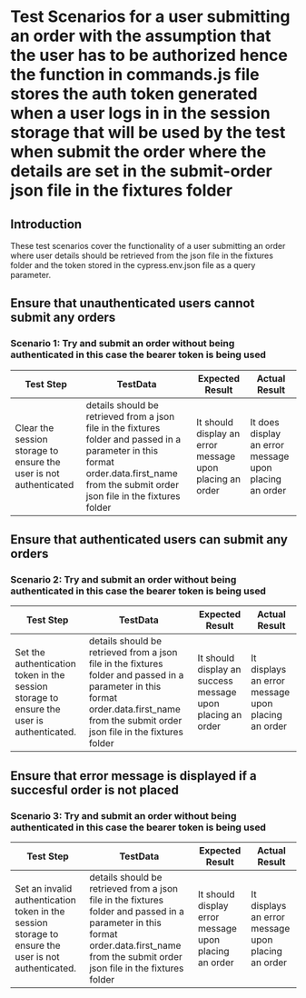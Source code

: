 # Test Scenarios for a user submitting an order with the assumption that the user has to be authorized hence the function in commands.js file stores the auth token generated when a user logs in in the session storage that will be used by the test when submit the order where the details are set in the submit-order json file in the fixtures folder 

## Introduction
These test scenarios cover the functionality of a user submitting an order where user details should be retrieved from the json file in the fixtures folder and the token stored in the cypress.env.json file as a query parameter.

## Ensure that unauthenticated users cannot submit any orders
### Scenario 1: Try and submit an order without being authenticated in this case the bearer token is being used 

| Test Step |TestData| Expected Result | Actual Result |
| --- | --- | --- |--- |
| Clear the  session storage to ensure the user is not  authenticated |details should be retrieved from a json file in the fixtures folder and passed in a parameter in this format order.data.first_name from the submit order json file in the fixtures folder| It should display an error message upon placing an order | It does display an error message upon placing an order |

## Ensure that authenticated users can submit any orders
### Scenario 2: Try and submit an order without being authenticated in this case the bearer token is being used 

| Test Step |TestData| Expected Result | Actual Result |
| --- | --- | --- |--- |
|Set the authentication token in the session storage to ensure the user is authenticated. |details should be retrieved from a json file in the fixtures folder and passed in a parameter in this format order.data.first_name from the submit order json file in the fixtures folder| It should display an success message upon placing an order | It  displays an error message upon placing an order |

## Ensure that error message is displayed if a succesful order is not placed
### Scenario 3: Try and submit an order without being authenticated in this case the bearer token is being used 

| Test Step |TestData| Expected Result | Actual Result |
| --- | --- | --- |--- |
|Set an invalid authentication token in the session storage to ensure the user is not authenticated.|details should be retrieved from a json file in the fixtures folder and passed in a parameter in this format order.data.first_name from the submit order json file in the fixtures folder| It should display error message upon placing an order | It  displays an error message upon placing an order |